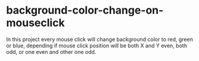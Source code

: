 # background-color-change-on-mouseclick

In this project every mouse click will change background color to red, green or blue, depending if mouse click position will be both X and Y even, both odd, or one even and other one odd.